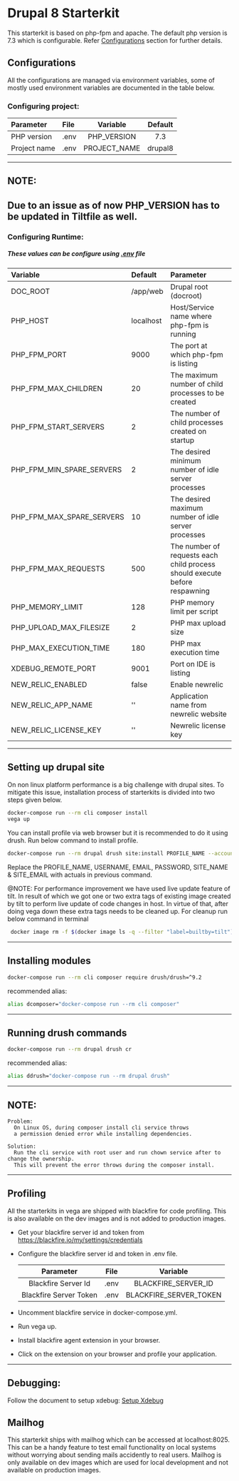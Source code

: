 # Drupal 8 Starterkit
This starterkit is based on php-fpm and apache. The default php version is 7.3 which is configurable.
Refer [Configurations](#Configurations) section for further details.

## Configurations
All the configurations are managed via environment variables, some of mostly used environment variables
are documented in the table below.

### Configuring project:
| Parameter     | File         |   Variable   |   Default    |
|:--------------|:-------------|:------------:|:------------:|
|   PHP version | .env         | PHP_VERSION  |     7.3      |
|  Project name | .env         | PROJECT_NAME |     drupal8  |

---
## NOTE:
Due to an issue as of now PHP_VERSION has to be updated in Tiltfile as well.
---

### Configuring Runtime:

##### These values can be configure using [.env](.env) file

|   Variable                  |   Default             | Parameter    |
|:----------------------------|:----------------------|:-------------|
| DOC_ROOT                    | /app/web              |  Drupal root (docroot) |
| PHP_HOST                    | localhost             |  Host/Service name where php-fpm is running|
| PHP_FPM_PORT                | 9000                  |  The port at which php-fpm is listing |
| PHP_FPM_MAX_CHILDREN        | 20                    |  The maximum number of child processes to be created |
| PHP_FPM_START_SERVERS       | 2                     |  The number of child processes created on startup |
| PHP_FPM_MIN_SPARE_SERVERS   | 2                     |  The desired minimum number of idle server processes |
| PHP_FPM_MAX_SPARE_SERVERS   | 10                    |  The desired maximum number of idle server processes |
| PHP_FPM_MAX_REQUESTS        | 500                   |  The number of requests each child process should execute before respawning |
| PHP_MEMORY_LIMIT            | 128                   |  PHP memory limit per script  |
| PHP_UPLOAD_MAX_FILESIZE     | 2                     |  PHP max upload size  |
| PHP_MAX_EXECUTION_TIME      | 180                   |  PHP max execution time  |
| XDEBUG_REMOTE_PORT          | 9001                  |  Port on IDE is listing |
| NEW_RELIC_ENABLED           | false                 |  Enable newrelic |
| NEW_RELIC_APP_NAME          | ''                    |  Application name from newrelic website |
| NEW_RELIC_LICENSE_KEY       | ''                    |  Newrelic license key  |

---
## Setting up drupal site
On non linux platform performance is a big challenge with drupal sites.
To mitigate this issue, installation process of starterkits is divided into two steps given below.
```bash
docker-compose run --rm cli composer install
vega up
```
You can install profile via web browser but it is recommended to do it using drush.
Run below command to install profile.
```bash
docker-compose run --rm drupal drush site:install PROFILE_NAME --account-name USERNAME --account-mail EMAIL --account-pass PASSWORD --site-name SITE_NAME --site-mail SITE_EMAIL -y
```
Replace the PROFILE_NAME, USERNAME, EMAIL, PASSWORD, SITE_NAME & SITE_EMAIL with actuals in previous command.

@NOTE:
For performance improvement we have used live update feature of tilt. In result of which we got one or two extra tags of existing image created by tilt to perform live update of code changes in host.
In virtue of that, after doing vega down these extra tags needs to be cleaned up. For cleanup run below command in terminal
```bash
 docker image rm -f $(docker image ls -q --filter "label=builtby=tilt")
```
---
## Installing modules
```bash
docker-compose run --rm cli composer require drush/drush=^9.2
```

recommended alias:
```bash
alias dcomposer="docker-compose run --rm cli composer"
```
---
## Running drush commands
```bash
docker-compose run --rm drupal drush cr
```
recommended alias:
```bash
alias ddrush="docker-compose run --rm drupal drush"
```
---
## NOTE:
```
Problem:
  On Linux OS, during composer install cli service throws
  a permission denied error while installing dependencies.

Solution:
  Run the cli service with root user and run chown service after to change the ownership.
  This will prevent the error throws during the composer install.
```
---

## Profiling
All the starterkits in vega are shipped with blackfire for code profiling. This is also available on
the dev images and is not added to production images.

- Get your blackfire server id and token from https://blackfire.io/my/settings/credentials
- Configure the blackfire server id and token in .env file.

  |        Parameter       |   File  |        Variable        |
  |:----------------------:|:-------:|:----------------------:|
  |   Blackfire Server Id  | .env    | BLACKFIRE_SERVER_ID    |
  | Blackfire Server Token | .env    | BLACKFIRE_SERVER_TOKEN |

- Uncomment blackfire service in docker-compose.yml.
- Run vega up.
- Install blackfire agent extension in your browser.
- Click on the extension on your browser and profile your application.

---
## Debugging:

Follow the document to setup xdebug:
[Setup Xdebug](/starterkits/XDEBUG-SETUP.md)

## Mailhog

This starterkit ships with mailhog which can be accessed at localhost:8025. This can be a handy feature
to test email functionality on local systems without worrying about sending mails accidently to real users.
Mailhog is only available on dev images which are used for local development and not available on production
images.

